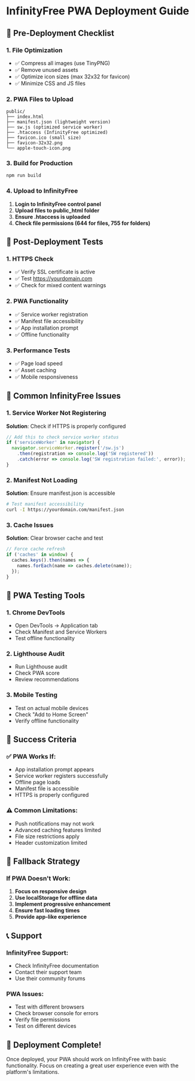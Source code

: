 # InfinityFree PWA Deployment Guide

## 🚀 Pre-Deployment Checklist

### **1. File Optimization**
- ✅ Compress all images (use TinyPNG)
- ✅ Remove unused assets
- ✅ Optimize icon sizes (max 32x32 for favicon)
- ✅ Minimize CSS and JS files

### **2. PWA Files to Upload**
```
public/
├── index.html
├── manifest.json (lightweight version)
├── sw.js (optimized service worker)
├── .htaccess (InfinityFree optimized)
├── favicon.ico (small size)
├── favicon-32x32.png
└── apple-touch-icon.png
```

### **3. Build for Production**
```bash
npm run build
```

### **4. Upload to InfinityFree**
1. **Login to InfinityFree control panel**
2. **Upload files to public_html folder**
3. **Ensure .htaccess is uploaded**
4. **Check file permissions (644 for files, 755 for folders)**

## 🔧 Post-Deployment Tests

### **1. HTTPS Check**
- ✅ Verify SSL certificate is active
- ✅ Test https://yourdomain.com
- ✅ Check for mixed content warnings

### **2. PWA Functionality**
- ✅ Service worker registration
- ✅ Manifest file accessibility
- ✅ App installation prompt
- ✅ Offline functionality

### **3. Performance Tests**
- ✅ Page load speed
- ✅ Asset caching
- ✅ Mobile responsiveness

## 🐛 Common InfinityFree Issues

### **1. Service Worker Not Registering**
**Solution**: Check if HTTPS is properly configured
```javascript
// Add this to check service worker status
if ('serviceWorker' in navigator) {
  navigator.serviceWorker.register('/sw.js')
    .then(registration => console.log('SW registered'))
    .catch(error => console.log('SW registration failed:', error));
}
```

### **2. Manifest Not Loading**
**Solution**: Ensure manifest.json is accessible
```bash
# Test manifest accessibility
curl -I https://yourdomain.com/manifest.json
```

### **3. Cache Issues**
**Solution**: Clear browser cache and test
```javascript
// Force cache refresh
if ('caches' in window) {
  caches.keys().then(names => {
    names.forEach(name => caches.delete(name));
  });
}
```

## 📱 PWA Testing Tools

### **1. Chrome DevTools**
- Open DevTools → Application tab
- Check Manifest and Service Workers
- Test offline functionality

### **2. Lighthouse Audit**
- Run Lighthouse audit
- Check PWA score
- Review recommendations

### **3. Mobile Testing**
- Test on actual mobile devices
- Check "Add to Home Screen"
- Verify offline functionality

## 🎯 Success Criteria

### **✅ PWA Works If:**
- App installation prompt appears
- Service worker registers successfully
- Offline page loads
- Manifest file is accessible
- HTTPS is properly configured

### **⚠️ Common Limitations:**
- Push notifications may not work
- Advanced caching features limited
- File size restrictions apply
- Header customization limited

## 🔄 Fallback Strategy

### **If PWA Doesn't Work:**
1. **Focus on responsive design**
2. **Use localStorage for offline data**
3. **Implement progressive enhancement**
4. **Ensure fast loading times**
5. **Provide app-like experience**

## 📞 Support

### **InfinityFree Support:**
- Check InfinityFree documentation
- Contact their support team
- Use their community forums

### **PWA Issues:**
- Test with different browsers
- Check browser console for errors
- Verify file permissions
- Test on different devices

## 🎉 Deployment Complete!

Once deployed, your PWA should work on InfinityFree with basic functionality. Focus on creating a great user experience even with the platform's limitations. 